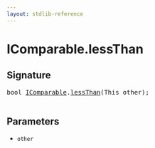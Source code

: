 ```yaml
---
layout: stdlib-reference
---
```


# IComparable\.lessThan

## Signature 

<pre>
<span class="code_keyword">bool</span> <a href="/stdlib-reference/interfaces/IComparable/index" class="code_type">IComparable</a>.<a href="/stdlib-reference/interfaces/IComparable/lessThan">lessThan</a>(<span class="code_keyword">This</span> <span class='code_param'>other</span>);

</pre>

## Parameters

* `other`

